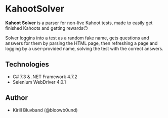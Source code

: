 # KahootSolver

**Kahoot Solver** is a parser for non-live Kahoot tests, made to easily get finished Kahoots and getting rewards😏

Solver loggins into a test as a random fake name, gets questions and answers for them by parsing the HTML page, then refreshing a page and logging by a user-provided name, solving the test with the correct answers.

## Technologies

- C# 7.3 & .NET Framework 4.7.2
- Selenium WebDriver 4.0.1

## Author
- Kirill Bluvband (@bloowb0und)
